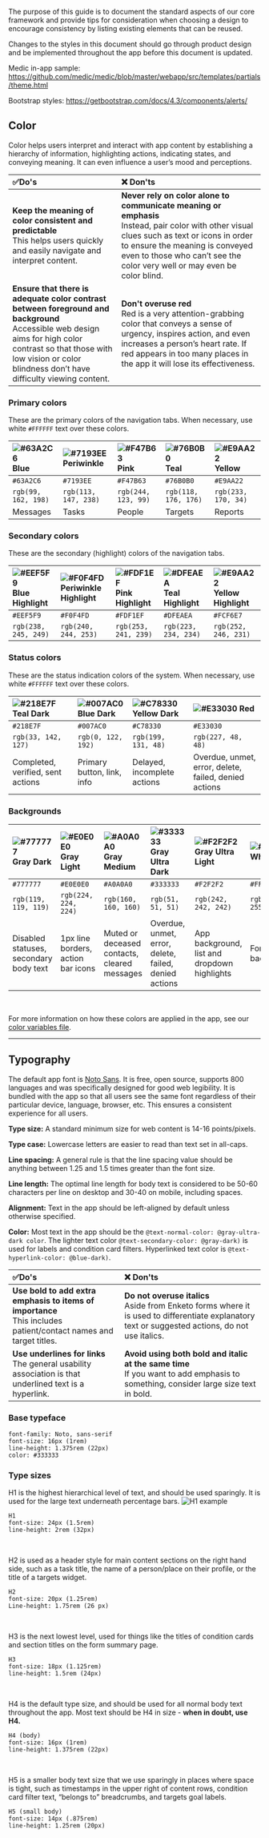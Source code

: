 The purpose of this guide is to document the standard aspects of our core framework and provide tips for consideration when choosing a design to encourage consistency by listing existing elements that can be reused.

Changes to the styles in this document should go through product design and be implemented throughout the app before this document is updated. 

Medic in-app sample: https://github.com/medic/medic/blob/master/webapp/src/templates/partials/theme.html

Bootstrap styles: https://getbootstrap.com/docs/4.3/components/alerts/


## Color

Color helps users interpret and interact with app content by establishing a hierarchy of information, highlighting actions, indicating states, and conveying meaning. It can even influence a user’s mood and perceptions.

| ✅Do's 	| ❌ Don'ts 	|
|:----------------------------------------------------------------------------------------------------------------------------------------------------------------------------------------------------------------------------------	|:--------------------------------------------------------------------------------------------------------------------------------------------------------------------------------------------------------------------------------------------------------------	|
| **Keep the meaning of color consistent and predictable** <br>This helps users quickly and easily navigate and interpret content. 	| **Never rely on color alone to communicate meaning or emphasis**<br>Instead, pair color with other visual clues such as text or icons in order to ensure the meaning is conveyed even to those who can’t see the color very well or may even be color blind. 	|
| **Ensure that there is adequate color contrast between foreground and background**<br>Accessible web design aims for high color contrast so that those with low vision or color blindness don’t have difficulty viewing content. 	| **Don't overuse red**<br>Red is a very attention-grabbing color that conveys a sense of urgency, inspires action, and even increases a person’s heart rate. If red appears in too many places in the app it will lose its effectiveness. 	|


### Primary colors

These are the primary colors of the navigation tabs. When necessary, use white `#FFFFFF` text over these colors.


| ![#63A2C6](https://placehold.it/15/63A2C6/000000?text=+) Blue 	| ![#7193EE](https://placehold.it/15/7193EE/000000?text=+) Periwinkle 	| ![#F47B63](https://placehold.it/15/F47B63/000000?text=+) Pink 	| ![#76B0B0](https://placehold.it/15/76B0B0/000000?text=+) Teal 	| ![#E9AA22](https://placehold.it/15/E9AA22/000000?text=+) Yellow 	|
|:------------------------------------------------------------- 	|:------------------------------------------------------------------- 	|:------------------------------------------------------------- 	|:------------------------------------------------------------- 	|:--------------------------------------------------------------- 	|
| `#63A2C6`                                                     	| `#7193EE`                                                           	| `#F47B63`                                                     	| `#76B0B0`                                                     	| `#E9AA22`                                                       	|
| `rgb(99, 162, 198)`                                           	| `rgb(113, 147, 238)`                                                	| `rgb(244, 123, 99)`                                           	| `rgb(118, 176, 176)`                                          	| `rgb(233, 170, 34)`                                             	|
| Messages                                           	            | Tasks                                                                 | People                                                          | Targets                                                         | Reports                                                           |


### Secondary colors

These are the secondary (highlight) colors of the navigation tabs. 

| ![#EEF5F9](https://placehold.it/15/EEF5F9/000000?text=+) Blue Highlight 	| ![#F0F4FD](https://placehold.it/15/F0F4FD/000000?text=+) Periwinkle Highlight 	| ![#FDF1EF](https://placehold.it/15/FDF1EF/000000?text=+) Pink Highlight 	| ![#DFEAEA](https://placehold.it/15/DFEAEA/000000?text=+) Teal Highlight 	| ![#E9AA22](https://placehold.it/15/E9AA22/000000?text=+) Yellow Highlight 	|
|:-------------------------------------------------------------------------	|:------------------------------------------------------------------------------	|:-------------------------------------------------------------------------	|:-------------------------------------------------------------------------	|:---------------------------------------------------------------------------	|
| `#EEF5F9`                                                               	| `#F0F4FD`                                                                     	| `#FDF1EF`                                                               	| `#DFEAEA`                                                               	| `#FCF6E7`                                                                 	|
| `rgb(238, 245, 249)`                                                    	| `rgb(240, 244, 253)`                                                          	| `rgb(253, 241, 239)`                                                    	| `rgb(223, 234, 234)`                                                    	| `rgb(252, 246, 231)`                                                      	|


### Status colors

These are the status indication colors of the system. When necessary, use white `#FFFFFF` text over these colors.

| ![#218E7F](https://placehold.it/15/218E7F/000000?text=+) Teal Dark 	| ![#007AC0](https://placehold.it/15/007AC0/000000?text=+) Blue Dark 	| ![#C78330](https://placehold.it/15/C78330/000000?text=+) Yellow Dark 	| ![#E33030](https://placehold.it/15/E33030/000000?text=+) Red 	|
|:-------------------------------------------------------------------	|:------------------------------------------------------------------	|:---------------------------------------------------------------------	|:-------------------------------------------------------------	|
| `#218E7F`                                                          	| `#007AC0`                                                         	| `#C78330`                                                            	| `#E33030`                                                    	|
| `rgb(33, 142, 127)`                                                	| `rgb(0, 122, 192)`                                                	| `rgb(199, 131, 48)`                                                  	| `rgb(227, 48, 48)`                                           	|
| Completed, verified, sent actions                                  	| Primary button, link, info                                        	| Delayed, incomplete actions                                          	| Overdue, unmet, error, delete, failed, denied actions        	|


### Backgrounds

| ![#777777](https://placehold.it/15/777777/000000?text=+) Gray Dark 	| ![#E0E0E0](https://placehold.it/15/E0E0E0/000000?text=+) Gray Light 	| ![#A0A0A0](https://placehold.it/15/A0A0A0/000000?text=+) Gray Medium 	| ![#333333](https://placehold.it/15/333333/000000?text=+) Gray Ultra Dark 	| ![#F2F2F2](https://placehold.it/15/F2F2F2/000000?text=+) Gray Ultra Light 	| ![#FFFFFF](https://placehold.it/15/FFFFFF/000000?text=+) White 	|
|:-------------------------------------------------------------------	|:--------------------------------------------------------------------	|:---------------------------------------------------------------------	|:-------------------------------------------------------------------------	|:--------------------------------------------------------------------------	|:---------------------------------------------------------------	|
| `#777777`                                                          	| `#E0E0E0`                                                           	| `#A0A0A0`                                                            	| `#333333`                                                                	| `#F2F2F2`                                                                 	| `#FFFFFF`                                                      	|
| `rgb(119, 119, 119)`                                               	| `rgb(224, 224, 224)`                                                	| `rgb(160, 160, 160)`                                                 	| `rgb(51, 51, 51)`                                                        	| `rgb(242, 242, 242)`                                                      	| `rgb(255, 255, 255)`                                           	|
| Disabled statuses, secondary body text                             	| 1px line borders, action bar icons                                  	| Muted or deceased contacts, cleared messages                         	| Overdue, unmet, error, delete, failed, denied actions                    	| App background, list and dropdown highlights                              	| Form background                                                	|

<br>

For more information on how these colors are applied in the app, see our [color variables file](https://github.com/medic/medic/blob/master/webapp/src/css/variables.less). 

---

## Typography

The default app font is [Noto Sans](https://www.google.com/get/noto/). It is free, open source, supports 800 languages and was specifically designed for good web legibility. It is bundled with the app so that all users see the same font regardless of their particular device, language, browser, etc. This ensures a consistent experience for all users.

**Type size:** A standard minimum size for web content is 14-16 points/pixels.

**Type case:** Lowercase letters are easier to read than text set in all-caps.

**Line spacing:** A general rule is that the line spacing value should be anything between 1.25 and 1.5 times greater than the font size.

**Line length:** The optimal line length for body text is considered to be 50-60 characters per line on desktop and 30-40 on mobile, including spaces.

**Alignment:** Text in the app should be left-aligned by default unless otherwise specified. 

**Color:** Most text in the app should be the ```@text-normal-color: @gray-ultra-dark color```.
The lighter text color ```@text-secondary-color: @gray-dark)``` is used for labels and condition card filters.
Hyperlinked text color is ```@text-hyperlink-color: @blue-dark)```. 




| ✅Do's 	| ❌ Don'ts 	|
|:----------------------------------------------------------------------------------------------------------------------------------------------------------------------------------------------------------------------------------	|:-----------------------------------------------------------------------------------------------------------------------------------	|
| **Use bold to add extra emphasis to items of importance** <br>This includes patient/contact names and target titles. 	| **Do not overuse italics**<br>Aside from Enketo forms where it is used to differentiate explanatory text or suggested actions, do not use italics. 	|
| **Use underlines for links** <br>The general usability association is that underlined text is a hyperlink. 	| **Avoid using both bold and italic at the same time** <br>If you want to add emphasis to something, consider large size text in bold.	|



### Base typeface

```
font-family: Noto, sans-serif
font-size: 16px (1rem)
line-height: 1.375rem (22px)
color: #333333
```

### Type sizes

H1 is the highest hierarchical level of text, and should be used sparingly. It is used for the large text underneath percentage bars.
![H1 example](https://lh5.googleusercontent.com/orBWLpTQPzbwkrCeXTZDSY1RLEpBpTEburtYYTCgGfntt6vDPelwDXue6rnxgT6uVa5r77YOcCg_uUxdwsS6KW6WoPfOVyGqfgTsQIrmPK2dYpn2hcgugbFnd6HlDEFXNixrxZdo)

```
H1
font-size: 24px (1.5rem)
line-height: 2rem (32px)
```

<br>

H2 is used as a header style for main content sections on the right hand side, such as a task title, the name of a person/place on their profile, or the title of a targets widget. 

```
H2 
font-size: 20px (1.25rem)
Line-height: 1.75rem (26 px)
```

<br>

H3 is the next lowest level, used for things like the titles of condition cards and section titles on the form summary page. 

```
H3 
font-size: 18px (1.125rem)
line-height: 1.5rem (24px)
```

<br>

H4 is the default type size, and should be used for all normal body text throughout the app. Most text should be H4 in size - **when in doubt, use H4.**

```
H4 (body)
font-size: 16px (1rem)
line-height: 1.375rem (22px)
```

<br>

H5 is a smaller body text size that we use sparingly in places where space is tight, such as timestamps in the upper right of content rows, condition card filter text, “belongs to” breadcrumbs, and targets goal labels.

```
H5 (small body)
font-size: 14px (.875rem)
line-height: 1.25rem (20px)
```
